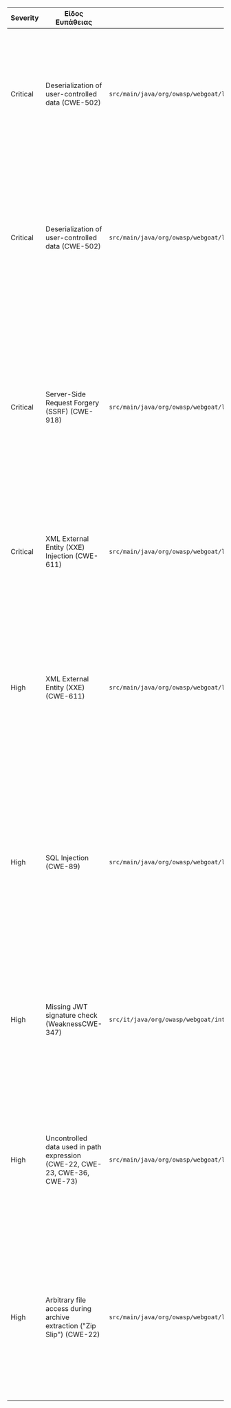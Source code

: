 | Severity | Είδος Ευπάθειας | Αρχείο | Περιγραφή | Περιγραφή της Ευπάθειας | Απόσπασμα Κώδικα | Προτεινόμενα Μέτρα | Σύνδεσμος |
|----------|------------------|--------|------------|---------------------------|-------------------|----------------------|-----------|
| Critical | Deserialization of user-controlled data (CWE-502) | `src/main/java/org/owasp/webgoat/lessons/vulnerablecomponents/VulnerableComponentsLesson.java` | Η αποδοχή ακατέργαστων δεδομένων από τον χρήστη και η χρήση της XStream για deserialization επιτρέπει την εκτέλεση αυθαίρετου κώδικα. | Η ευπάθεια αφορά την **απροστάτευτη αποσειριοποίηση**. Η χρήση βιβλιοθηκών όπως XStream επιτρέπει σε επιτιθέμενο να δημιουργήσει αυθαίρετα αντικείμενα, οδηγώντας σε απομακρυσμένη εκτέλεση κώδικα, DoS ή άλλες καταχρήσεις. | ```java\ncontact = (Contact) xstream.fromXML(payload);\n``` | - Αποφυγή χρήσης μη αξιόπιστων δεδομένων.\n- Αντικατάσταση με ασφαλείς μορφές (π.χ. JSON χωρίς auto-binding).\n- Περιορισμός επιτρεπτών τύπων με `allowTypes()` ή `denyTypes()`.\n- Ενεργοποίηση ασφαλούς λειτουργίας (safe mode).\n- Χρήση ασφαλέστερων βιβλιοθηκών (π.χ. Jackson με απενεργοποιημένο default typing). | [View on GitHub](https://github.com/StergiosMoutzikos/WebGoat/security/code-scanning/35) |
| Critical | Deserialization of user-controlled data (CWE-502) | `src/main/java/org/owasp/webgoat/lessons/deserialization/InsecureDeserializationTask.java` | Η χρήση του `ObjectInputStream` για deserialization μη αξιόπιστων δεδομένων Base64-encoded επιτρέπει την εκτέλεση αυθαίρετου κώδικα, ακόμη και πριν επιστραφεί το αντικείμενο. | Η ευπάθεια βασίζεται στην **απροστάτευτη αποσειριοποίηση** όπως ορίζεται από το [CWE-502](https://cwe.mitre.org/data/definitions/502.html). Επιτιθέμενοι μπορούν να κατασκευάσουν σύνθετα αντικείμενα ώστε να εκτελέσουν κακόβουλο κώδικα κατά την αποσειριοποίηση. | ```java\nObjectInputStream ois = new ObjectInputStream(\n    new ByteArrayInputStream(Base64.getDecoder().decode(b64token)));\nObject o = ois.readObject();\n``` | - Αποφυγή χρήσης `ObjectInputStream` με μη αξιόπιστα δεδομένα.\n- Χρήση εναλλακτικών μεθόδων (π.χ. JSON parsing με προκαθορισμένους τύπους).\n- Εάν είναι απαραίτητο, χρήση βιβλιοθηκών όπως `ValidatingObjectInputStream` (Apache Commons IO) με whitelist τύπων.\n- Αποτροπή δημιουργίας αντικειμένων μη αναμενόμενων τύπων (π.χ. μέσω `instanceof` ή με κατάλληλη λογική filtering πριν τη χρήση). | [View on GitHub](https://github.com/StergiosMoutzikos/WebGoat/security/code-scanning/34) |
| Critical | Server-Side Request Forgery (SSRF) (CWE-918) | `src/main/java/org/owasp/webgoat/lessons/ssrf/SSRFTask2.java` | Χρήση της παραμέτρου `url` από τον χρήστη χωρίς επαλήθευση και ενσωμάτωσή της απευθείας σε HTTP αίτημα μέσω της κλάσης `URL`. Αυτό επιτρέπει σε επιτιθέμενο να κατευθύνει τον server να κάνει αιτήματα σε μη εξουσιοδοτημένους προορισμούς. | Η ευπάθεια ανήκει στην κατηγορία **CWE-918: Server-Side Request Forgery (SSRF)**. Ο επιτιθέμενος μπορεί να εξαναγκάσει τον server να κάνει HTTP/HTTPS αιτήματα εσωτερικά ή σε εξωτερικά endpoints, προσπερνώντας firewall ή προκαλώντας πρόσβαση σε ευαίσθητα εσωτερικά συστήματα. | ```java\nif (url.matches("http://ifconfig\\.pro")) {\n  try (InputStream in = new URL(url).openStream()) {\n    html = new String(in.readAllBytes(), StandardCharsets.UTF_8); // ...\n  }\n}``` | - Μην χρησιμοποιείτε απευθείας URLs από τον χρήστη.\n- Ορίστε whitelist με επιτρεπόμενους hosts/URLs και ελέγξτε τα δεδομένα εισόδου έναντι αυτής.\n- Απομονώστε τους εξωτερικούς πόρους από το εσωτερικό δίκτυο.\n- Εφαρμόστε καταγραφή (logging) και παρακολούθηση για αιτήματα από δυναμικά URLs. | [View on GitHub](https://github.com/StergiosMoutzikos/WebGoat/security/code-scanning/19) |
| Critical | XML External Entity (XXE) Injection (CWE-611) | `src/main/java/org/owasp/webgoat/lessons/xxe/CommentsCache.java` | Parsing XML με αδύναμη ή μη ασφαλή ρύθμιση του XML parser, επιτρέπει επιθέσεις XXE μέσω εξωτερικών entity references. | Το parsing μη αξιόπιστων XML αρχείων με ενεργοποιημένα external entities μπορεί να οδηγήσει σε αποκάλυψη αρχείων, DoS ή SSRF επιθέσεις. | ```java\nxif.setProperty(XMLConstants.ACCESS_EXTERNAL_SCHEMA, ""); // compliant\n\nvar xsr = xif.createXMLStreamReader(new StringReader(xml));\nvar unmarshaller = jc.createUnmarshaller();\nreturn (Comment) unmarshaller.unmarshal(xsr);\n``` | - Απενεργοποίηση Document Type Declarations (DTDs).\n- Απενεργοποίηση parsing εξωτερικών γενικών και παραμετρικών entities.\n- Εφαρμογή ορίων expansion entities για αποφυγή DoS.\n- Αναφορά στο OWASP XML Entity Prevention Cheat Sheet και χρήση ασφαλών ρυθμίσεων ανά XML parser. | [View on GitHub](https://github.com/StergiosMoutzikos/WebGoat/security/code-scanning/18) |
| High | XML External Entity (XXE) (CWE-611) | `src/main/java/org/owasp/webgoat/lessons/xxe/CommentsCache.java` | Το πρόγραμμα κάνει ανάλυση XML από δεδομένα που ελέγχει ο χρήστης, χωρίς κατάλληλη απενεργοποίηση των εξωτερικών οντοτήτων (external entities), επιτρέποντας εν δυνάμει επιθέσεις ανάγνωσης αρχείων ή SSRF. | Η ευπάθεια εμπίπτει στην **CWE-611: Improper Restriction of XML External Entity Reference**. Μπορεί να επιτρέψει σε έναν επιτιθέμενο να διαβάσει αρχεία από το σύστημα, να εκτελέσει DoS επιθέσεις ή να αναγκάσει τον server να κάνει αιτήματα HTTP σε τρίτους πόρους. | ```java\nxif.setProperty(XMLConstants.ACCESS_EXTERNAL_SCHEMA, ""); // compliant\n...\nvar xsr = xif.createXMLStreamReader(new StringReader(xml));\nvar unmarshaller = jc.createUnmarshaller();\nreturn (Comment) unmarshaller.unmarshal(xsr);``` | - Απενεργοποιήστε τις εξωτερικές οντότητες (DTDs) και τις εξωτερικές παραμέτρους με `setFeature` ή αντίστοιχες μεθόδους στον parser που χρησιμοποιείτε.\n- Ακολουθήστε τις κατευθυντήριες γραμμές του [OWASP XML External Entity (XXE) Prevention Cheat Sheet](https://cheatsheetseries.owasp.org/cheatsheets/XML_External_Entity_Prevention_Cheat_Sheet.html).\n- Επιβεβαιώστε ότι χρησιμοποιείτε ασφαλείς ρυθμίσεις κατά τη δημιουργία του `XMLInputFactory`, `DocumentBuilderFactory`, `Unmarshaller`, κλπ. | [View on GitHub](https://github.com/StergiosMoutzikos/WebGoat/security/code-scanning/18) |
| High | SQL Injection (CWE-89) | `src/main/java/org/owasp/webgoat/lessons/sqlinjection/mitigation/Servers.java` | Η SQL ερώτηση δημιουργείται με συνένωση (concatenation) κειμένου που ελέγχεται από τον χρήστη, επιτρέποντας πιθανή SQL injection επίθεση. | Η ευπάθεια εμπίπτει στην **CWE-89: Improper Neutralization of Special Elements used in an SQL Command ('SQL Injection')**. Αν ένας επιτιθέμενος μπορεί να τροποποιήσει την τιμή που εισάγεται στη μεταβλητή `column`, μπορεί να αλλάξει τη συμπεριφορά της SQL εντολής και να αποκτήσει μη εξουσιοδοτημένη πρόσβαση σε δεδομένα. | ```java\nconnection.prepareStatement(\n  "select id, hostname, ip, mac, status, description from SERVERS where status <> 'out of order' order by " + column\n)``` | - Μην χρησιμοποιείτε string concatenation για την κατασκευή SQL ερωτημάτων με είσοδο χρήστη.\n- Χρησιμοποιήστε **PreparedStatement** με ασφαλείς παραμέτρους `?` και `setString()` ή `setInt()` για να εισάγετε τιμές.\n- Αν το `column` πρέπει να είναι παραμετρικό, φτιάξτε whitelist με επιτρεπόμενες στήλες και επιλέξτε με βάση αυτήν. | [View on GitHub](https://github.com/StergiosMoutzikos/WebGoat/security/code-scanning/58) |
| High | Missing JWT signature check (WeaknessCWE-347) | `src/it/java/org/owasp/webgoat/integration/JWTLessonIntegrationTest.java` | Η παράλειψη επαλήθευσης της υπογραφής JWT επιτρέπει σε επιτιθέμενους να δημιουργήσουν αυθαίρετα JWT που γίνονται αποδεκτά. | Το JWT αποτελείται από header, payload και signature. Η χρήση της μεθόδου `parse` της βιβλιοθήκης io.jsonwebtoken.jjwt δεν επαληθεύει την υπογραφή, αφήνοντας την εφαρμογή ευάλωτη. | ```java\nprivate String getSecretToken(String token) {\n  for (String key : JWTSecretKeyEndpoint.SECRETS) {\n    try {\n      Jwt jwt = Jwts.parser().setSigningKey(TextCodec.BASE64.encode(key)).parse(token);\n    } catch (JwtException e) {\n      continue;\n    }\n  }\n}\n``` | - Πάντα να επαληθεύετε την υπογραφή με τις μεθόδους `parseClaimsJws` ή `parsePlaintextJws`.\n- Να αντικαθιστάτε την χρήση της `parse` με τις πιο ασφαλείς μεθόδους.\n- Αν χρησιμοποιείτε `JwtHandlerAdapter`, να υπερκαλύπτετε τις κατάλληλες μεθόδους που κάνουν επαλήθευση.\n- Ενημερώστε τον κώδικα ώστε να απορρίπτει JWT χωρίς έγκυρη υπογραφή. | [View on GitHub](https://github.com/StergiosMoutzikos/WebGoat/security/code-scanning/10) |
| High | Uncontrolled data used in path expression (CWE-22, CWE-23, CWE-36, CWE-73)| `src/main/java/org/owasp/webgoat/lessons/pathtraversal/ProfileUploadBase.java` | Η χρήση μη ελεγχόμενων δεδομένων για κατασκευή διαδρομών αρχείων επιτρέπει πρόσβαση ή τροποποίηση μη αναμενόμενων πόρων. | Ο επιτιθέμενος μπορεί να εισάγει ειδικούς χαρακτήρες όπως ".." σε μονοπάτια, επιτρέποντας πρόσβαση σε ευαίσθητα αρχεία ή αλλοίωση συμπεριφοράς εφαρμογής. | ```java\ntry {\n  var uploadedFile = new File(uploadDirectory, fullName);\n  uploadedFile.createNewFile();\n  FileCopyUtils.copy(file.getBytes(), uploadedFile);\n  if (attemptWasMade(uploadDirectory, uploadedFile)) {\n    // ...\n  }\n}\n``` | - Επαληθεύστε τα δεδομένα χρήστη πριν τα χρησιμοποιήσετε σε μονοπάτια αρχείων.\n- Ελέγξτε ότι η κανονικοποιημένη διαδρομή είναι σχετική και δεν περιέχει "..".\n- Αν το μονοπάτι πρέπει να είναι μόνο όνομα αρχείου, απορρίψτε εισροές με χαρακτήρες διαδρομής ή "..".\n- Προτιμήστε whitelist επιτρεπτών προτύπων.\n- Ελέγξτε ότι το τελικό μονοπάτι παραμένει εντός ασφαλούς φακέλου.\n | [View on GitHub](https://github.com/StergiosMoutzikos/WebGoat/security/code-scanning/21) |
| High | Arbitrary file access during archive extraction ("Zip Slip") (CWE-22) | `src/main/java/org/owasp/webgoat/lessons/pathtraversal/ProfileZipSlip.java` | Μη ελεγχόμενη πρόσβαση σε αρχεία κατά την εξαγωγή αρχείων zip, επιτρέποντας directory traversal και πιθανή τροποποίηση αρχείων εκτός του φακέλου προορισμού. | Τα ονόματα αρχείων εντός ενός zip αρχείου μπορεί να περιέχουν ειδικούς χαρακτήρες, όπως "..", που επιτρέπουν την εξαγωγή αρχείων εκτός του προβλεπόμενου φακέλου. Αυτό μπορεί να οδηγήσει σε διαρροή ή τροποποίηση ευαίσθητων αρχείων. | ```java\nEnumeration<? extends ZipEntry> entries = zip.entries();\nwhile (entries.hasMoreElements()) {\n  ZipEntry e = entries.nextElement();\n  File f = new File(tmpZipDirectory.toFile(), e.getName());\n  InputStream is = zip.getInputStream(e);\n  Files.copy(is, f.toPath(), StandardCopyOption.REPLACE_EXISTING);\n}\n``` | - Επαληθεύστε ότι η κανονικοποιημένη πλήρης διαδρομή του αρχείου ξεκινά με το φάκελο προορισμού.\n- Χρησιμοποιήστε `File.getCanonicalFile()` ή `Path.normalize()` για κανονικοποίηση.\n- Ελέγξτε με `Path.startsWith()` για να βεβαιωθείτε ότι το αρχείο δεν βγαίνει εκτός φακέλου.\n- Εναλλακτικά, χρησιμοποιήστε whitelist με επιτρεπτά ονόματα αρχείων.\n- Αν η διαδρομή είναι ανεπιθύμητη, απορρίψτε το αρχείο με εξαίρεση. | [View on GitHub](https://github.com/StergiosMoutzikos/WebGoat/security/code-scanning/33) |





